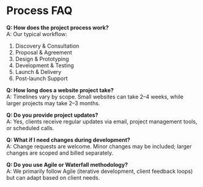 # Process FAQ

**Q: How does the project process work?**  
A: Our typical workflow:
1. Discovery & Consultation
2. Proposal & Agreement
3. Design & Prototyping
4. Development & Testing
5. Launch & Delivery
6. Post-launch Support

**Q: How long does a website project take?**  
A: Timelines vary by scope. Small websites can take 2–4 weeks, while larger projects may take 2–3 months.

**Q: Do you provide project updates?**  
A: Yes, clients receive regular updates via email, project management tools, or scheduled calls.

**Q: What if I need changes during development?**  
A: Change requests are welcome. Minor changes may be included; larger changes are scoped and billed separately.

**Q: Do you use Agile or Waterfall methodology?**  
A: We primarily follow Agile (iterative development, client feedback loops) but can adapt based on client needs.
